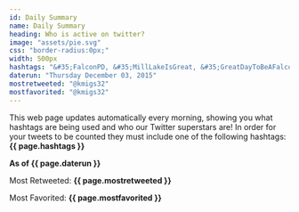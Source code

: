 ```yaml
---
id: Daily Summary 
name: Daily Summary
heading: Who is active on twitter?
image: "assets/pie.svg"
css: "border-radius:0px;"
width: 500px
hashtags: "&#35;FalconPD, &#35;MillLakeIsGreat, &#35;GreatDayToBeAFalcon, &#35;FabulousFalcons, &#35;There'sNoPlaceLikeOakTree"
daterun: "Thursday December 03, 2015"
mostretweeted: "@kmigs32"
mostfavorited: "@kmigs32"
---
```

This web page updates automatically every morning, showing you what hashtags are being used and who our Twitter superstars are! In order for your tweets to be counted they must include one of the following hashtags: **{{ page.hashtags }}**

**As of {{ page.daterun }}**

Most Retweeted: **{{ page.mostretweeted }}**

Most Favorited: **{{ page.mostfavorited }}**
